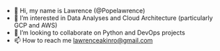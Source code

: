 - 👋 Hi, my name is Lawrence (@Popelawrence)
- 👀 I’m interested in Data Analyses and Cloud Architecture (particularly GCP and AWS)
- 💞️ I’m looking to collaborate on Python and DevOps projects
- 📫 How to reach me lawrenceakinro@gmail.com

